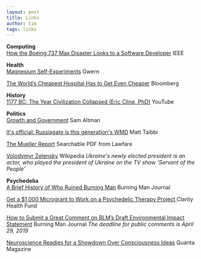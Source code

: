```yaml
---
layout: post
title: Links
author: tim
tags: links
---
```


**Computing**  
[How the Boeing 737 Max Disaster Looks to a Software Developer](https://spectrum.ieee.org/aerospace/aviation/how-the-boeing-737-max-disaster-looks-to-a-software-developer) IEEE  

**Health**  
[Magnesium Self-Experiments](https://www.gwern.net/nootropics/Magnesium) Gwern  

[The World’s Cheapest Hospital Has to Get Even Cheaper](https://www.bloomberg.com/news/features/2019-03-26/the-world-s-cheapest-hospital-has-to-get-even-cheaper) Bloomberg  

**History**  
[1177 BC: The Year Civilization Collapsed (Eric Cline, PhD)](https://www.youtube.com/watch?v=bRcu-ysocX4) YouTube  

**Politics**  
[Growth and Government](https://blog.samaltman.com/growth-and-government) Sam Altman  

[It's official: Russiagate is this generation's WMD](https://taibbi.substack.com/p/russiagate-is-wmd-times-a-million) Matt Taibbi  

[The Mueller Report](https://www.documentcloud.org/documents/5955249-Report.html) Searchable PDF from Lawfare  

[Volodymyr Zelensky](https://en.wikipedia.org/wiki/Volodymyr_Zelensky) Wikipedia *Ukraine's newly elected president is an actor, who played the president of Ukraine on the TV show 'Servant of the People'* 

**Psychedelia**  
[A Brief History of Who Ruined Burning Man](https://journal.burningman.org/2016/10/philosophical-center/tenprinciples/a-brief-history-of-who-ruined-burning-man/) Burning Man Journal  

[Get a $1,000 Microgrant to Work on a Psychedelic Therapy Project ](https://www.clarityhealthfund.org/get-a-microgrant-to-work-on-legalizing-psychedelics/) Clarity Health Fund  

[How to Submit a Great Comment on BLM’s Draft Environmental Impact Statement](https://journal.burningman.org/2019/04/black-rock-city/leaving-no-trace/draft-eis-commenting/) Burning Man Journal *The deadline for public comments is April 29, 2019*  

[Neuroscience Readies for a Showdown Over Consciousness Ideas](https://www.quantamagazine.org/neuroscience-readies-for-a-showdown-over-consciousness-ideas-20190306/) Quanta Magazine  
